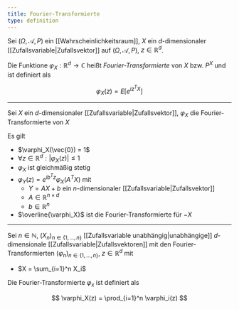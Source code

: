 ```yaml
---
title: Fourier-Transformierte
type: definition
---
```


Sei $(\Omega, \mathcal{A}, P)$ ein [[Wahrscheinlichkeitsraum]], $X$ ein $d$-dimensionaler [[Zufallsvariable|Zufallsvektor]] auf $(\Omega, \mathcal{A}, P)$, $z \in \mathbb{R}^d$.

Die Funktione $\varphi_X : \mathbb{R}^d \to \mathbb{C}$ heißt *Fourier-Transformierte* von $X$ bzw. $P^X$ und ist definiert als

$$
	\varphi_X(z) = E[e^{iz^TX}]
$$

---

Sei $X$ ein $d$-dimensionaler [[Zufallsvariable|Zufallsvektor]], $\varphi_X$ die Fourier-Transformierte von $X$

Es gilt
- $\varphi_X(\vec{0}) = 1$
- $\forall z \in \mathbb{R}^d : |\varphi_X(z)| \le 1$
- $\varphi_X$ ist gleichmäßig stetig
- $\varphi_Y(z) = e^{ib^Tz}\varphi_X(A^TX)$ mit
	- $Y = AX + b$ ein $n$-dimensionaler [[Zufallsvariable|Zufallsvektor]]
	- $A \in \mathbb{R}^{n \times d}$
	- $b \in \mathbb{R}^n$
- $\overline{\varphi_X}$ ist die Fourier-Transformierte für $-X$

---

Sei $n \in \mathbb{N}$, $(X_n)_{n \in \{ 1, \dots, n \}}$ [[Zufallsvariable unabhängig|unabhängige]] $d$-dimensionale [[Zufallsvariable|Zufallsvektoren]] mit den Fourier-Transformierten $(\varphi_n)_{n \in \{ 1, \dots, n \}}$, $z \in \mathbb{R}^d$ mit
- $X = \sum_{i=1}^n X_i$

Die Fourier-Transformierte $\varphi_x$ ist definiert als

$$
	\varphi_X(z) = \prod_{i=1}^n \varphi_i(z)
$$